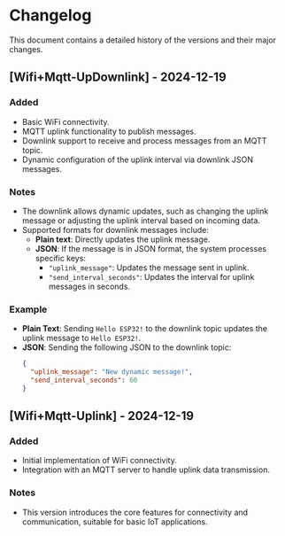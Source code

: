 # Changelog

This document contains a detailed history of the versions and their major changes.

## [Wifi+Mqtt-UpDownlink] - 2024-12-19
### Added
- Basic WiFi connectivity.
- MQTT uplink functionality to publish messages.
- Downlink support to receive and process messages from an MQTT topic.
- Dynamic configuration of the uplink interval via downlink JSON messages.

### Notes
- The downlink allows dynamic updates, such as changing the uplink message or adjusting the uplink interval based on incoming data.
- Supported formats for downlink messages include:
  - **Plain text**: Directly updates the uplink message.
  - **JSON**: If the message is in JSON format, the system processes specific keys:
    - `"uplink_message"`: Updates the message sent in uplink.
    - `"send_interval_seconds"`: Updates the interval for uplink messages in seconds.

### Example
- **Plain Text**: Sending `Hello ESP32!` to the downlink topic updates the uplink message to `Hello ESP32!`.
- **JSON**: Sending the following JSON to the downlink topic:
  ```json
  {
    "uplink_message": "New dynamic message!",
    "send_interval_seconds": 60
  }

## [Wifi+Mqtt-Uplink] - 2024-12-19
### Added
- Initial implementation of WiFi connectivity.
- Integration with an MQTT server to handle uplink data transmission.

### Notes
- This version introduces the core features for connectivity and communication, suitable for basic IoT applications.
